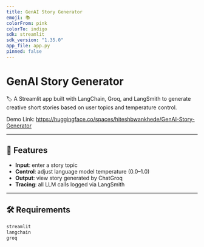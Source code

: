 ```yaml
---
title: GenAI Story Generator
emoji: 📚
colorFrom: pink
colorTo: indigo
sdk: streamlit
sdk_version: "1.35.0"
app_file: app.py
pinned: false
---
```


# GenAI Story Generator

🏷️ A Streamlit app built with LangChain, Groq, and LangSmith to generate creative short stories based on user topics and temperature control.

Demo Link: https://huggingface.co/spaces/hiteshbwankhede/GenAI-Story-Generator 

---

## 🚀 Features

- **Input**: enter a story topic
- **Control**: adjust language model temperature (0.0–1.0)
- **Output**: view story generated by ChatGroq
- **Tracing**: all LLM calls logged via LangSmith

---

## 🛠️ Requirements

```txt
streamlit
langchain
groq